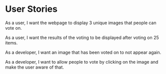 # User Stories

As a user, I want the webpage to display 3 unique images that people can vote on.

As a user, I want the results of the voting to be displayed after voting on 25 items.

As a developer, I want an image that has been voted on to not appear again.

As a developer, I want to allow people to vote by clicking on the image and make the user aware of that.